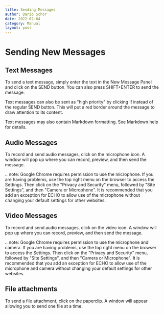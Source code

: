 ```yaml
---
title: Sending Messages
author: Dario Schor
date: 2022-02-04
category: Manual
layout: post
---
```


# Sending New Messages

## Text Messages
To send a text message, simply enter the text in the New Message Panel and click on the SEND button. You can also press SHIFT+ENTER to send the message.

Text messages can also be sent as "high priority" by clicking ‼ instead of the regular SEND button. This will put a red border around the message to draw attention to its content.

Text messages may also contain Markdown formatting. See Markdown help for details.

## Audio Messages 
To record and send audio messages, click on the microphone icon. A window will pop up where you can record, preview, and then send the message.

.. note: 
   Google Chrome requires permission to use the microphone. If you are having problems, use the top right menu on the browser to access the Settings. Then click on the "Privacy and Security" menu, followed by "Site Settings", and then "Camera or Microphone". It is recommended that you add an exception for ECHO to allow use of the microphone without changing your default settings for other websites.

## Video Messages 
To record and send audio messages, click on the video icon. A window will pop up where you can record, preview, and then send the message.

.. note: 
   Google Chrome requires permission to use the microphone and camera. If you are having problems, use the top right menu on the browser to access the Settings. Then click on the "Privacy and Security" menu, followed by "Site Settings", and then "Camera or Microphone". It is recommended that you add an exception for ECHO to allow use of the microphone and camera without changing your default settings for other websites.

## File attachments 
To send a file attachment, click on the paperclip. A window will appear allowing you to send one file at a time.